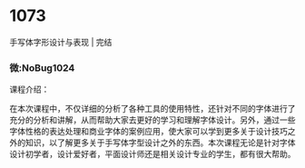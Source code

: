 # 1073
手写体字形设计与表现 | 完结
### 微:NoBug1024 


课程介绍：

在本次课程中，不仅详细的分析了各种工具的使用特性，还针对不同的字体进行了充分的分析和讲解，从而帮助大家去更好的学习和理解字体设计。另外，通过一些字体性格的表达处理和商业字体的案例应用，使大家可以学到更多关于设计技巧之外的知识，以了解更多关于手写体字型设计之外的东西。本次课程无论是针对字体设计初学者，设计爱好者，平面设计师还是相关设计专业的学生，都有很大帮助。
